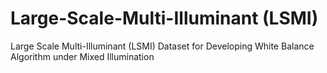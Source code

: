 # Large-Scale-Multi-Illuminant (LSMI)
Large Scale Multi-Illuminant (LSMI) Dataset for Developing White Balance Algorithm under Mixed Illumination
